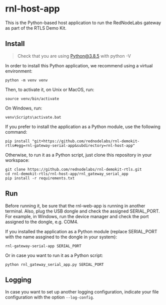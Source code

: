 # rnl-host-app

This is the Python-based host application to run the RedNodeLabs gateway as part of the RTLS Demo Kit.

## Install

> Check that you are using Python@3.8.5 with python -V

In order to install this Python application, we recommend using a virtual environment:
```
python -m venv venv
```

Then, to activate it, on Unix or MacOS, run:
```
source venv/bin/activate
```

On Windows, run:
```
venv\Scripts\activate.bat
```

If you prefer to install the application as a Python module, use the following command:
```
pip install "git+https://github.com/rednodelabs/rnl-demokit-rtls#egg=rnl-gateway-serial-app&subdirectory=rnl-host-app"
```

Otherwise, to run it as a Python script, just clone this repository in your workspace:
```
git clone https://github.com/rednodelabs/rnl-demokit-rtls.git
cd rnl-demokit-rtls/rnl-host-app/rnl_gateway_serial_app
pip install -r requirements.txt
```

## Run

Before running it, be sure that the rnl-web-app is running in another terminal. Also, plug the USB dongle and check the assigned SERIAL_PORT.
For example, in Windows, run the device manager and check the port assigned to the dongle, e.g. COM4.

If you installed the application as a Python module (replace SERIAL_PORT with the name assgined to the dongle in your system):
```
rnl-gateway-serial-app SERIAL_PORT
```

Or in case you want to run it as a Python script:
```
python rnl_gateway_serial_app.py SERIAL_PORT
```

## Logging

In case you want to set up another logging configuration, indicate your file configuration with the option `--log-config`.
